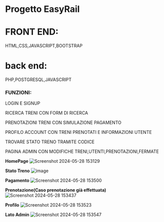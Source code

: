 # Progetto EasyRail

# **FRONT END:**

HTML,CSS,JAVASCRIPT,BOOTSTRAP

# **back end:**

PHP,POSTGRESQL,JAVASCRIPT

### FUNZIONI:

LOGIN E SIGNUP

RICERCA TRENI CON FORM DI RICERCA

PRENOTAZIONI TRENI CON SIMULAZIONE PAGAMENTO

PROFILO ACCOUNT CON TRENI PRENOTATI E INFORMAZIONI UTENTE

TROVARE STATO TRENO TRAMITE CODICE

PAGINA ADMIN CON MODIFICHE TRENI,UTENTI,PRENOTAZIONI,FERMATE

**HomePage**
![Screenshot 2024-05-28 153129](https://github.com/Daddo172/LTW-EasyRail/assets/154556279/a958fd98-e05c-49c9-8829-37fceb483b9c)

**Stato Treno**
![image](https://github.com/Daddo172/LTW-EasyRail/assets/154556279/07ec4c24-b832-4bf0-94aa-97aa678b0dc2)

**Pagamento**
![Screenshot 2024-05-28 153500](https://github.com/Daddo172/LTW-EasyRail/assets/154556279/27e84dbc-d186-4374-9634-1dbd97849159)

**Prenotazione(Caso prenotazione già effettuata)**
![Screenshot 2024-05-28 153437](https://github.com/Daddo172/LTW-EasyRail/assets/154556279/7413d763-b500-4e0a-82d1-6507a17d117e)

**Profilo**
![Screenshot 2024-05-28 153523](https://github.com/Daddo172/LTW-EasyRail/assets/154556279/aae2ca13-581b-4622-80a5-841938e996b7)

**Lato Admin**
![Screenshot 2024-05-28 153547](https://github.com/Daddo172/LTW-EasyRail/assets/154556279/78101c63-0864-47c6-b973-9d427f556b6c)
